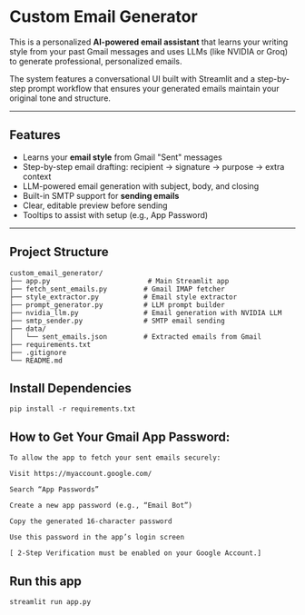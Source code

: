 # Custom Email Generator

This is a personalized **AI-powered email assistant** that learns your writing style from your past Gmail messages and uses LLMs (like NVIDIA or Groq) to generate professional, personalized emails.

The system features a conversational UI built with Streamlit and a step-by-step prompt workflow that ensures your generated emails maintain your original tone and structure.

---

## Features

- Learns your **email style** from Gmail "Sent" messages
- Step-by-step email drafting: recipient → signature → purpose → extra context
- LLM-powered email generation with subject, body, and closing
- Built-in SMTP support for **sending emails**
- Clear, editable preview before sending
- Tooltips to assist with setup (e.g., App Password)

---

## Project Structure

```text
custom_email_generator/
├── app.py                        # Main Streamlit app
├── fetch_sent_emails.py         # Gmail IMAP fetcher
├── style_extractor.py           # Email style extractor
├── prompt_generator.py          # LLM prompt builder
├── nvidia_llm.py                # Email generation with NVIDIA LLM
├── smtp_sender.py               # SMTP email sending
├── data/
│   └── sent_emails.json         # Extracted emails from Gmail
├── requirements.txt
├── .gitignore
└── README.md
```
## Install Dependencies
```pip install -r requirements.txt```

## How to Get Your Gmail App Password:
```
To allow the app to fetch your sent emails securely:

Visit https://myaccount.google.com/

Search “App Passwords”

Create a new app password (e.g., “Email Bot”)

Copy the generated 16-character password

Use this password in the app’s login screen

[ 2-Step Verification must be enabled on your Google Account.]
```

## Run this app
```streamlit run app.py```
